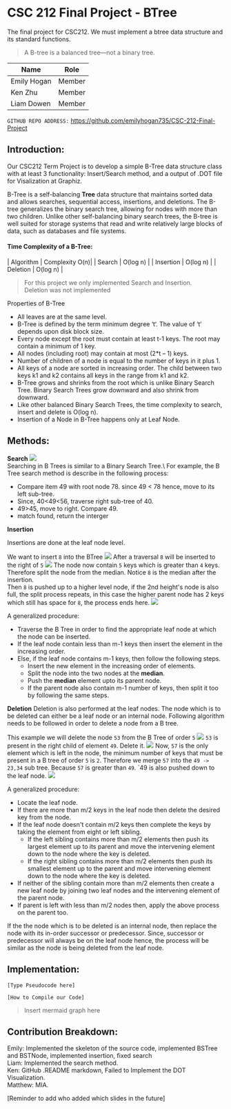 # CSC 212 Final Project - BTree
The final project for CSC212. We must implement a btree data structure and its standard functions.
>A B-tree is a balanced tree—not a binary tree.


|      Name     |     Role    |
| ------------- | ------------- |
| Emily Hogan   | Member  |
| Ken Zhu       | Member  |
| Liam Dowen    | Member  |

`GITHUB REPO ADDRESS:` https://github.com/emilyhogan735/CSC-212-Final-Project

## Introduction:
Our CSC212 Term Project is to develop a simple B-Tree data structure class with at least 3 functionality:
Insert/Search method, and a output of .DOT file for Visalization at Graphiz.

B-Tree is a self-balancing **Tree** data structure that maintains sorted data and allows searches, sequential access, insertions, and deletions.
The B-tree generalizes the binary search tree, allowing for nodes with more than two children. Unlike other self-balancing binary search trees, the B-tree is well suited for storage systems that read and write relatively large blocks of data, such as databases and file systems.

#### Time Complexity of a B-Tree:
| Algorithm | Complexity O(n)|
| Search | O(log n) |
| Insertion | O(log n) |
| Deletion | O(log n) |

>For this project we only implemented Search and Insertion.\
>Deletion was not implemented

Properties of B-Tree
* All leaves are at the same level.
* B-Tree is defined by the term minimum degree ‘t‘. The value of ‘t‘ depends upon disk block size.
* Every node except the root must contain at least t-1 keys. The root may contain a minimum of 1 key.
* All nodes (including root) may contain at most (2*t – 1) keys.
* Number of children of a node is equal to the number of keys in it plus 1.
* All keys of a node are sorted in increasing order. The child between two keys k1 and k2 contains all keys in the range from k1 and k2.
* B-Tree grows and shrinks from the root which is unlike Binary Search Tree. Binary Search Trees grow downward and also shrink from downward.
* Like other balanced Binary Search Trees, the time complexity to search, insert and delete is O(log n).
* Insertion of a Node in B-Tree happens only at Leaf Node.

## Methods:

**Search**
![](https://cdn.discordapp.com/attachments/1047363280257167461/1049534089088225321/image.png)\
Searching in B Trees is similar to a Binary Search Tree.\ 
For example, the B Tree search method is describe in the following process:

* Compare item 49 with root node 78. since 49 < 78 hence, move to its left sub-tree.
* Since, 40<49<56, traverse right sub-tree of 40.
* 49>45, move to right. Compare 49.
* match found, return the interger

**Insertion**

Insertions are done at the leaf node level.

We want to insert `8` into the BTree 
![](https://cdn.discordapp.com/attachments/1047363280257167461/1049535291049906237/b-tree-inserting.png)
After a traversal `8` will be inserted to the right of `5`
![](https://cdn.discordapp.com/attachments/1047363280257167461/1049535304375226368/b-tree-inserting2.png)
The node now contain `5` keys which is greater than `4` keys. Therefore split the node from the median. Notice `8` is the median after the insertion.\
Then `8` is pushed up to a higher level node, if the 2nd height's node is also full, the split process repeats, in this case the higher parent node has 2 keys which still has space for `8`, the process ends here.
![](https://cdn.discordapp.com/attachments/1047363280257167461/1049535315162955837/b-tree-inserting3.png)

A generalized procedure:
* Traverse the B Tree in order to find the appropriate leaf node at which the node can be inserted.
* If the leaf node contain less than m-1 keys then insert the element in the increasing order.
* Else, if the leaf node contains m-1 keys, then follow the following steps.
  * Insert the new element in the increasing order of elements.
  * Split the node into the two nodes at the **median**.
  * Push the **median** element upto its parent node.
  * If the parent node also contain m-1 number of keys, then split it too by following the same steps.
  
**Deletion**
Deletion is also performed at the leaf nodes. The node which is to be deleted can either be a leaf node or an internal node. Following algorithm needs to be followed in order to delete a node from a B tree.

This example we will delete the node `53` from the B Tree of order `5`
![](https://cdn.discordapp.com/attachments/1047363280257167461/1049536746045579264/b-tree-deletion.png)
`53` is present in the right child of element `49`. Delete it. 
![](https://cdn.discordapp.com/attachments/1047363280257167461/1049536759253446676/b-tree-deletion2.png)
Now, `57` is the only element which is left in the node, the minimum number of keys that must be present in a B tree of order `5` is `2`. Therefore we merge `57` into the `49 -> 23,34` sub tree. Because `57` is greater than `49`. `49 is also pushed down to the leaf node.
![](https://cdn.discordapp.com/attachments/1047363280257167461/1049536774642352158/b-tree-deletion3.png)

A generalized procedure:

* Locate the leaf node.
* If there are more than m/2 keys in the leaf node then delete the desired key from the node.
* If the leaf node doesn't contain m/2 keys then complete the keys by taking the element from eight or left sibling.
  * If the left sibling contains more than m/2 elements then push its largest element up to its parent and move the intervening element down to the node where the key is deleted.
  * If the right sibling contains more than m/2 elements then push its smallest element up to the parent and move intervening element down to the node where the key is deleted.
* If neither of the sibling contain more than m/2 elements then create a new leaf node by joining two leaf nodes and the intervening element of the parent node.
* If parent is left with less than m/2 nodes then, apply the above process on the parent too.

If the the node which is to be deleted is an internal node, then replace the node with its in-order successor or predecessor. Since, successor or predecessor will always be on the leaf node hence, the process will be similar as the node is being deleted from the leaf node.

## Implementation:
```
[Type Pseudocode here]
```

```
[How to Compile our Code]
```
>Insert mermaid graph here

## Contribution Breakdown:
Emily: Implemented the skeleton of the source code, implemented BSTree and BSTNode, implemented insertion, fixed search\
Liam: Implemented the search method.\
Ken: GitHub .README markdown, Failed to Implement the DOT Visualization.\
Matthew: MIA.

[Reminder to add who added which slides in the future]
